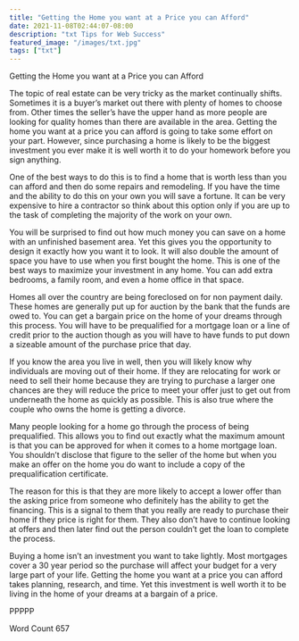 ```yaml
---
title: "Getting the Home you want at a Price you can Afford"
date: 2021-11-08T02:44:07-08:00
description: "txt Tips for Web Success"
featured_image: "/images/txt.jpg"
tags: ["txt"]
---
```


Getting the Home you want at a Price you can Afford

The topic of real estate can be very tricky as the market continually shifts. Sometimes it is a buyer’s market out there with plenty of homes to choose from. Other times the seller’s have the upper hand as more people are looking for quality homes than there are available in the area. Getting the home you want at a price you can afford is going to take some effort on your part. However, since purchasing a home is likely to be the biggest investment you ever make it is well worth it to do your homework before you sign anything.

One of the best ways to do this is to find a home that is worth less than you can afford and then do some repairs and remodeling. If you have the time and the ability to do this on your own you will save a fortune. It can be very expensive to hire a contractor so think about this option only if you are up to the task of completing the majority of the work on your own. 

You will be surprised to find out how much money you can save on a home with an unfinished basement area. Yet this gives you the opportunity to design it exactly how you want it to look. It will also double the amount of space you have to use when you first bought the home. This is one of the best ways to maximize your investment in any home. You can add extra bedrooms, a family room, and even a home office in that space. 

Homes all over the country are being foreclosed on for non payment daily. These homes are generally put up for auction by the bank that the funds are owed to. You can get a bargain price on the home of your dreams through this process. You will have to be prequalified for a mortgage loan or a line of credit prior to the auction though as you will have to have funds to put down a sizeable amount of the purchase price that day. 

If you know the area you live in well, then you will likely know why individuals are moving out of their home. If they are relocating for work or need to sell their home because they are trying to purchase a larger one chances are they will reduce the price to meet your offer just to get out from underneath the home as quickly as possible. This is also true where the couple who owns the home is getting a divorce.

Many people looking for a home go through the process of being prequalified. This allows you to find out exactly what the maximum amount is that you can be approved for when it comes to a home mortgage loan. You shouldn’t disclose that figure to the seller of the home but when you make an offer on the home you do want to include a copy of the prequalification certificate.

The reason for this is that they are more likely to accept a lower offer than the asking price from someone who definitely has the ability to get the financing. This is a signal to them that you really are ready to purchase their home if they price is right for them. They also don’t have to continue looking at offers and then later find out the person couldn’t get the loan to complete the process. 

Buying a home isn’t an investment you want to take lightly. Most mortgages cover a 30 year period so the purchase will affect your budget for a very large part of your life. Getting the home you want at a price you can afford takes planning, research, and time. Yet this investment is well worth it to be living in the home of your dreams at a bargain of a price. 

PPPPP

Word Count 657



